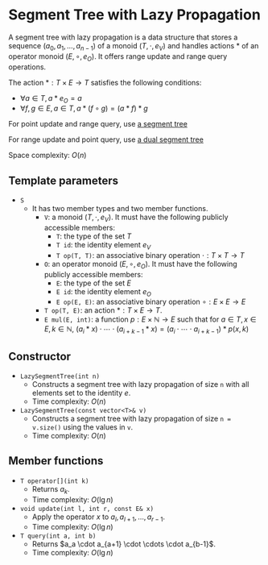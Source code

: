 # Segment Tree with Lazy Propagation

A segment tree with lazy propagation is a data structure that stores a sequence $(a_0, a_1, \dots, a_{n-1})$ of a monoid $(T, \cdot, e_V)$ and handles actions $*$ of an operator monoid $(E, \circ, e_O)$. It offers range update and range query operations.

The action $*: T \times E \rightarrow T$ satisfies the following conditions:
- $\forall a \in T, a * e_O = a$
- $\forall f, g \in E, a \in T, a * (f \circ g) = (a * f) * g$

For point update and range query, use [a segment tree](segment_tree.md)

For range update and point query, use [a dual segment tree](dual_segment_tree.md)

Space complexity: $O(n)$

## Template parameters

- `S`
    - It has two member types and two member functions.
        - `V`: a monoid $(T, \cdot, e_V)$. It must have the following publicly accessible members:
            - `T`: the type of the set $T$
            - `T id`: the identity element $e_V$
            - `T op(T, T)`: an associative binary operation $\cdot: T \times T \rightarrow T$
        - `O`: an operator monoid $(E, \circ, e_O)$. It must have the following publicly accessible members:
            - `E`: the type of the set $E$
            - `E id`: the identity element $e_O$
            - `E op(E, E)`: an associative binary operation $\circ: E \times E \rightarrow E$
        - `T op(T, E)`: an action $*: T \times E \rightarrow T$.
        - `E mul(E, int)`: a function $p: E \times \mathbb{N} \rightarrow E$ such that for $a \in T, x \in E, k \in \mathbb{N}$, $(a_i * x) \cdot \cdots \cdot (a_{i+k-1} * x) = (a_i \cdot \cdots \cdot a_{i+k-1}) * p(x, k)$

## Constructor

- `LazySegmentTree(int n)`
    - Constructs a segment tree with lazy propagation of size `n` with all elements set to the identity $e$.
    - Time complexity: $O(n)$
- `LazySegmentTree(const vector<T>& v)`
    - Constructs a segment tree with lazy propagation of size `n = v.size()` using the values in `v`.
    - Time complexity: $O(n)$

## Member functions

- `T operator[](int k)`
    - Returns $a_k$.
    - Time complexity: $O(\lg n)$
- `void update(int l, int r, const E& x)`
    - Apply the operator $x$ to $a_l, a_{l+1}, \dots, a_{r-1}$.
    - Time complexity: $O(\lg n)$
- `T query(int a, int b)`
    - Returns $a_a \cdot a_{a+1} \cdot \cdots \cdot a_{b-1}\$.
    - Time complexity: $O(\lg n)$